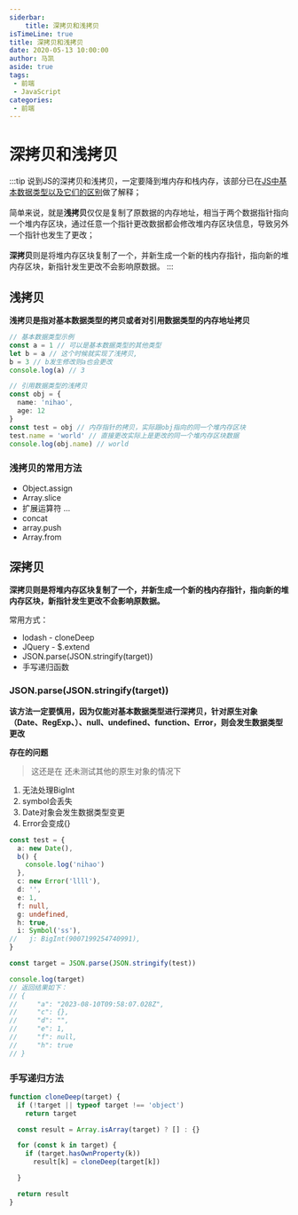 ```yaml
--- 
siderbar: 
    title: 深拷贝和浅拷贝
isTimeLine: true
title: 深拷贝和浅拷贝
date: 2020-05-13 10:00:00
author: 马凯
aside: true
tags:
 - 前端
 - JavaScript
categories:
 - 前端
---
```


# 深拷贝和浅拷贝

:::tip
说到JS的深拷贝和浅拷贝，一定要降到堆内存和栈内存，该部分已在[JS中基本数据类型以及它们的区别](./baseData.md)做了解释；<br/>
<br/>
简单来说，就是**浅拷贝**仅仅是复制了原数据的内存地址，相当于两个数据指针指向一个堆内存区块，通过任意一个指针更改数据都会修改堆内存区块信息，导致另外一个指针也发生了更改；<br/>
<br/>
**深拷贝**则是将堆内存区块复制了一个，并新生成一个新的栈内存指针，指向新的堆内存区块，新指针发生更改不会影响原数据。
:::


## 浅拷贝

**浅拷贝是指对基本数据类型的拷贝或者对引用数据类型的内存地址拷贝**

```ts
// 基本数据类型示例
const a = 1 // 可以是基本数据类型的其他类型
let b = a // 这个时候就实现了浅拷贝,
b = 3 // b发生修改则a也会更改
console.log(a) // 3

// 引用数据类型的浅拷贝
const obj = {
  name: 'nihao',
  age: 12
}
const test = obj // 内存指针的拷贝，实际跟obj指向的同一个堆内存区块
test.name = 'world' // 直接更改实际上是更改的同一个堆内存区块数据
console.log(obj.name) // world
```

### 浅拷贝的常用方法

* Object.assign
* Array.slice
* 扩展运算符 ...
* concat
* array.push
* Array.from


## 深拷贝
**深拷贝则是将堆内存区块复制了一个，并新生成一个新的栈内存指针，指向新的堆内存区块，新指针发生更改不会影响原数据。**

常用方式：
* lodash - cloneDeep
* JQuery - $.extend
* JSON.parse(JSON.stringify(target))
* 手写递归函数

### JSON.parse(JSON.stringify(target))
**该方法一定要慎用，因为仅能对基本数据类型进行深拷贝，针对原生对象（Date、RegExp、）、null、undefined、function、Error，则会发生数据类型更改**

**存在的问题**
> 这还是在 还未测试其他的原生对象的情况下
1. 无法处理BigInt
2. symbol会丢失
3. Date对象会发生数据类型变更
4. Error会变成{}

```ts
const test = {
  a: new Date(),
  b() {
    console.log('nihao')
  },
  c: new Error('llll'),
  d: '',
  e: 1,
  f: null,
  g: undefined,
  h: true,
  i: Symbol('ss'),
//   j: BigInt(9007199254740991),
}

const target = JSON.parse(JSON.stringify(test))

console.log(target)
// 返回结果如下：
// {
//     "a": "2023-08-10T09:58:07.028Z",
//     "c": {},
//     "d": "",
//     "e": 1,
//     "f": null,
//     "h": true
// }
```

### 手写递归方法

```ts
function cloneDeep(target) {
  if (!target || typeof target !== 'object')
    return target

  const result = Array.isArray(target) ? [] : {}

  for (const k in target) {
    if (target.hasOwnProperty(k))
      result[k] = cloneDeep(target[k])

  }

  return result
}
```